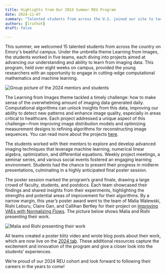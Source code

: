 ```yaml
---
title: Highlights from Our 2024 Summer REU Program
date: 2024-11-07
summary: "Talented students from across the U.S. joined our site to tackle the challenges of Learning from Images. Working in five teams, they developed and explored state-of-the-art techniques combining computational mathematics, machine learning, and numerical analysis. Their eight-week journey culminated in a poster session showcasing groundbreaking projects."
authors: [lruthot]
draft: false

---
```

This summer, we welcomed 15 talented students from across the country on Emory's beatiful campus.  Under the umbrella theme Learning from Images, the students worked in five teams, each diving into projects aimed at advancing our understanding and ability to learn from imaging data. This program, held over eight weeks on campus, provided the young researchers with an opportunity to engage in cutting-edge computational mathematics and machine learning.

![Group picture of the 2024 mentors and students](DSCF1058.jpg)

The Learning from Images theme tackled a timely challenge: how to make sense of the overwhelming amount of imaging data generated daily. Computational algorithms can unlock insights from this data, improving our ability to detect new patterns and enhance image quality, especially in areas critical to healthcare. Each project addressed a unique aspect of this challenge—from improving image distribution models and optimizing measurement designs to refining algorithms for reconstructing image sequences. You can read more about the projects [here](../../summer2024/).

The students worked with their mentors to explore and develop advanced imaging techniques that leverage machine learning, numerical linear algebra, optimization, and differential equations. Weekly project meetings, a seminar series, and various social events fostered an engaging learning environment. Students had the chance to present their progress in midterm presentations, culminating in a highly anticipated final poster session.

The poster session marked the program’s grand finale, drawing a large crowd of faculty, students, and postdocs. Each team showcased their findings and shared insights from their experiments, highlighting the strengths and potential areas of improvement for their algorithms. By a narrow margin, this year’s poster award went to the team of Malia Walewski, Rishi Leburu, Claire Gan, and Callihan Bertley for their project on [Improving VAEs with Normalizing Flows](../../projects/2024-vae/). The picture below shows Malia and Rishi presenting their work.

![Malia and Rishi presenting their work](DSCF1043.JPG)

All teams created a poster blitz video and wrote blog posts about their work, which are now live on the [2024 tab](../../summer2024/). These additional resources capture the excitement and innovation of the program and give a closer look into the students’ experiences.

We’re proud of our 2024 REU cohort and look forward to following their careers in the years to come!